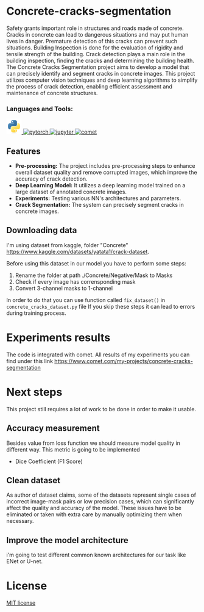 # Concrete-cracks-segmentation
Safety grants important role in structures and roads made of concrete. Cracks in concrete can lead to dangerous situations and may put human lives in danger. 
Premature detection of this cracks can prevent such situations. Building Inspection is done for the evaluation of rigidity and tensile strength of the building. Crack detection plays a main role in the building inspection, finding the cracks and determining the building health. The Concrete Cracks Segmentation project aims to develop a model that can precisely identify and segment cracks in concrete images.
This project utilizes computer vision techniques and deep learning algorithms to simplify the process of crack detection, enabling efficient assessment and maintenance of concrete structures.

<h3 align="left">Languages and Tools:</h3>
<p align="left"> 
  <a href="https://www.python.org" target="_blank" rel="noreferrer"> 
    <img src="https://raw.githubusercontent.com/devicons/devicon/master/icons/python/python-original.svg" alt="python" width="40" height="40"/> 
  </a> 
  <a href="https://pytorch.org/" target="_blank" rel="noreferrer"> 
    <img src="https://www.vectorlogo.zone/logos/pytorch/pytorch-icon.svg" alt="pytorch" width="40" height="40"/> 
  </a> 

  <a href="https://jupyter.org" target="_blank" rel="noreferrer"> 
    <img src="https://upload.wikimedia.org/wikipedia/commons/3/38/Jupyter_logo.svg" alt="jupyter" width="40" height="40"/> 
  </a> 
  <a href="https://comet.com" target="_blank" rel="noreferrer"> 
    <img src="https://www.comet.com/site/wp-content/uploads/2022/05/comet-logo.svg" alt="comet" width="40" height="40"/> 
  </a> 
</p>

## Features 
 - **Pre-processing:** The project includes pre-processing steps to enhance overall dataset quality and remove corrupted images, which improve the accuracy of crack detection.<br>
 - **Deep Learning Model:** It utilizes a deep learning model trained on a large dataset of annotated concrete images.</br>
 - **Experiments:** Testing various NN's architectures and parameters.</br>
 - **Crack Segmentation:** The system can precisely segment cracks in concrete images.</br>
 
## Downloading data
I'm using dataset from kaggle, folder "Concrete"
<a href="https://www.kaggle.com/datasets/yatata1/crack-dataset">https://www.kaggle.com/datasets/yatata1/crack-dataset</a>.

Before using this dataset in our model you have to perform some steps:
1. Rename the folder at path ./Concrete/Negative/Mask to Masks
1. Check if every image has corrensponding mask
1. Convert 3-channel masks to 1-channel

In order to do that you can use function called ```fix_dataset()``` in ```concrete_cracks_dataset.py``` file
If you skip these steps it can lead to errors during training process. 

# Experiments results
The code is integrated with comet. All results of my experiments you can find under this link
<a href="https://www.comet.com/my-projects/concrete-cracks-segmentation/view/new/panels">https://www.comet.com/my-projects/concrete-cracks-segmentation</a>

# Next steps
This project still requires a lot of work to be done in order to make it usable.

## Accuracy measurement
Besides value from loss function we should measure model quality in different way. This metric is going to be implemented
- Dice Coefficient (F1 Score)

## Clean dataset
As author of dataset claims, some of the datasets represent single cases of incorrect image-mask pairs or low precision cases, which can significantly affect the quality and accuracy of the model.
These issues have to be eliminated or taken with extra care by manually optimizing them when necessary.

## Improve the model architecture
i'm going to test different common known architectures for our task like ENet or U-net.

# License

<a href="https://en.wikipedia.org/wiki/MIT_License">MIT license</a>



